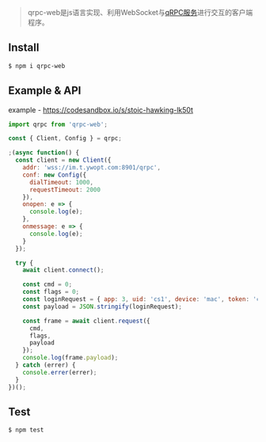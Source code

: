 > qrpc-web是js语言实现、利用WebSocket与[qRPC服务](https://github.com/zhiqiangxu/qrpc)进行交互的客户端程序。

Install
-------------

```sh
$ npm i qrpc-web
```

Example & API
-------------
example - https://codesandbox.io/s/stoic-hawking-lk50t

```javascript
import qrpc from 'qrpc-web';

const { Client, Config } = qrpc;

;(async function() {
  const client = new Client({
    addr: 'wss://im.t.ywopt.com:8901/qrpc',
    conf: new Config({
      dialTimeout: 1000,
      requestTimeout: 2000
    }),
    onopen: e => {
      console.log(e);
    },
    onmessage: e => {
      console.log(e);
    }
  });

  try {
    await client.connect();

    const cmd = 0;
    const flags = 0;
    const loginRequest = { app: 3, uid: 'cs1', device: 'mac', token: 'cs' };
    const payload = JSON.stringify(loginRequest);

    const frame = await client.request({
      cmd,
      flags,
      payload
    });
    console.log(frame.payload);
  } catch (errer) {
    console.errer(errer);
  }
})();
```

Test
-------------

```sh
$ npm test
```
